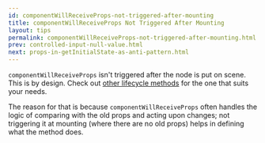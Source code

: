```yaml
---
id: componentWillReceiveProps-not-triggered-after-mounting
title: componentWillReceiveProps Not Triggered After Mounting
layout: tips
permalink: componentWillReceiveProps-not-triggered-after-mounting.html
prev: controlled-input-null-value.html
next: props-in-getInitialState-as-anti-pattern.html
---
```


`componentWillReceiveProps` isn't triggered after the node is put on scene. This is by design. Check out [other lifecycle methods](/react/docs/tips/component-specs.html) for the one that suits your needs.

The reason for that is because `componentWillReceiveProps` often handles the logic of comparing with the old props and acting upon changes; not triggering it at mounting (where there are no old props) helps in defining what the method does.
